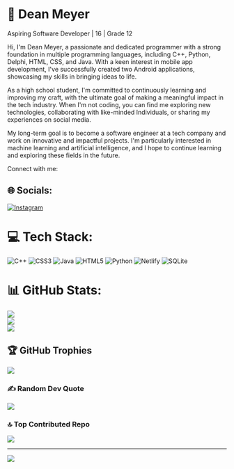 # 💫 Dean Meyer

Aspiring Software Developer | 16 | Grade 12

Hi, I'm Dean Meyer, a passionate and dedicated programmer with a strong foundation in multiple programming languages, including C++, Python, Delphi, HTML, CSS, and Java. With a keen interest in mobile app development, I've successfully created two Android applications, showcasing my skills in bringing ideas to life.

As a high school student, I'm committed to continuously learning and improving my craft, with the ultimate goal of making a meaningful impact in the tech industry. When I'm not coding, you can find me exploring new technologies, collaborating with like-minded Individuals, or sharing my experiences on social media.

My long-term goal is to become a software engineer at a tech company and work on innovative and impactful projects. I'm particularly interested in machine learning and artificial intelligence, and I hope to continue learning and exploring these fields in the future.

Connect with me:

## 🌐 Socials:
[![Instagram](https://img.shields.io/badge/Instagram-%23E4405F.svg?logo=Instagram&logoColor=white)](https://www.instagram.com/meyer.dev?igsh=dWZibjM1MjFic3po) 

# 💻 Tech Stack:
![C++](https://img.shields.io/badge/c++-%2300599C.svg?style=for-the-badge&logo=c%2B%2B&logoColor=white) ![CSS3](https://img.shields.io/badge/css3-%231572B6.svg?style=for-the-badge&logo=css3&logoColor=white) ![Java](https://img.shields.io/badge/java-%23ED8B00.svg?style=for-the-badge&logo=openjdk&logoColor=white) ![HTML5](https://img.shields.io/badge/html5-%23E34F26.svg?style=for-the-badge&logo=html5&logoColor=white) ![Python](https://img.shields.io/badge/python-3670A0?style=for-the-badge&logo=python&logoColor=ffdd54) ![Netlify](https://img.shields.io/badge/netlify-%23000000.svg?style=for-the-badge&logo=netlify&logoColor=#00C7B7) ![SQLite](https://img.shields.io/badge/sqlite-%2307405e.svg?style=for-the-badge&logo=sqlite&logoColor=white)
# 📊 GitHub Stats:
![](https://github-readme-stats.vercel.app/api?username=meyer-d3v&theme=dark&hide_border=true&include_all_commits=true&count_private=true)<br/>
![](https://github-readme-streak-stats.herokuapp.com/?user=meyer-d3v&theme=dark&hide_border=true)<br/>
![](https://github-readme-stats.vercel.app/api/top-langs/?username=meyer-d3v&theme=dark&hide_border=true&include_all_commits=true&count_private=true&layout=compact)

## 🏆 GitHub Trophies
![](https://github-profile-trophy.vercel.app/?username=meyer-d3v&theme=tokyonight&no-frame=true&no-bg=false&margin-w=4)

### ✍️ Random Dev Quote
![](https://quotes-github-readme.vercel.app/api?type=horizontal&theme=radical)

### 🔝 Top Contributed Repo
![](https://github-contributor-stats.vercel.app/api?username=meyer-d3v&limit=5&theme=tokyonight&combine_all_yearly_contributions=true)

---

[![](https://visitcount.itsvg.in/api?id=meyer-d3v&label=Profile%20Views&color=0&pretty=true)](https://visitcount.itsvg.in) 

<!-- Proudly created with GPRM ( https://gprm.itsvg.in ) -->
